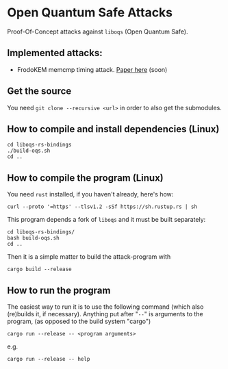 # Open Quantum Safe Attacks

Proof-Of-Concept attacks against `liboqs` (Open Quantum Safe).

## Implemented attacks:

* FrodoKEM memcmp timing attack. [Paper here](https://eprint.iacr.org/2020/xxx) (soon)

## Get the source

You need  `git clone --recursive <url>` in order to also get the submodules.

## How to compile and install dependencies (Linux)

    cd liboqs-rs-bindings
    ./build-oqs.sh
    cd ..

## How to compile the program  (Linux)

You need `rust` installed, if you haven't already, here's how:

    curl --proto '=https' --tlsv1.2 -sSf https://sh.rustup.rs | sh

This program depends a fork of `liboqs` and it must be built separately:

    cd liboqs-rs-bindings/
    bash build-oqs.sh
    cd ..
    
Then it is a simple matter to build the attack-program with

    cargo build --release

## How to run the program

The easiest way to run it is to use the following command (which also (re)builds it, if necessary).
Anything put after "`--`" is arguments to the program, (as opposed to the build system "cargo")

    cargo run --release -- <program arguments>

e.g.

    cargo run --release -- help
